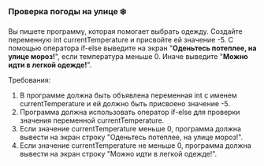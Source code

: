 
### Проверка погоды на улице ❄️

Вы пишете программу, которая помогает выбрать одежду. Создайте переменную int currentTemperature и присвойте ей значение -5. С помощью оператора if-else выведите на экран "**Оденьтесь потеплее, на улице мороз!**", если температура меньше 0. Иначе выведите "**Можно идти в легкой одежде!**".

Требования:
1. В программе должна быть объявлена переменная int с именем currentTemperature и ей должно быть присвоено значение -5. 
2. Программа должна использовать оператор if-else для проверки значения переменной currentTemperature. 
3. Если значение currentTemperature меньше 0, программа должна вывести на экран строку "Оденьтесь потеплее, на улице мороз!". 
4. Если значение currentTemperature не меньше 0, программа должна вывести на экран строку "Можно идти в легкой одежде!".